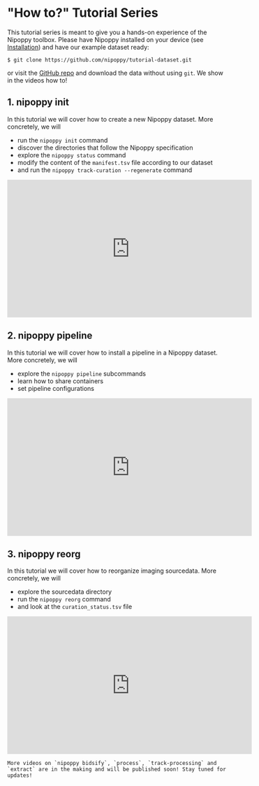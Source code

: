 # "How to?" Tutorial Series

This tutorial series is meant to give you a hands-on experience of the Nipoppy toolbox. Please have Nipoppy installed on your device (see [Installation](../../overview/installation.md)) and have our example dataset ready:

```{code-block} console
$ git clone https://github.com/nipoppy/tutorial-dataset.git
```

or visit the [GitHub repo](https://github.com/nipoppy/tutorial-dataset) and download the data without using `git`. We show in the videos how to!

## 1. nipoppy init

In this tutorial we will cover how to create a new Nipoppy dataset. More concretely, we will
- run the `nipoppy init` command
- discover the directories that follow the Nipoppy specification
- explore the `nipoppy status` command
- modify the content of the `manifest.tsv` file according to our dataset
- and run the `nipoppy track-curation --regenerate` command

<iframe width="560" height="315" src="https://www.youtube.com/embed/POHCcIHEezE?si=HYgD75sE0kwY0wIu" title="YouTube video player" frameborder="0" allow="accelerometer; autoplay; clipboard-write; encrypted-media; gyroscope; picture-in-picture; web-share" referrerpolicy="strict-origin-when-cross-origin" allowfullscreen></iframe>

## 2. nipoppy pipeline

In this tutorial we will cover how to install a pipeline in a Nipoppy dataset. More concretely, we will
- explore the `nipoppy pipeline` subcommands
- learn how to share containers
- set pipeline configurations

<iframe width="560" height="315" src="https://www.youtube.com/embed/5egRvhzQR2g?si=P6FChitCH2qbkTOK" title="YouTube video player" frameborder="0" allow="accelerometer; autoplay; clipboard-write; encrypted-media; gyroscope; picture-in-picture; web-share" referrerpolicy="strict-origin-when-cross-origin" allowfullscreen></iframe>

## 3. nipoppy reorg

In this tutorial we will cover how to reorganize imaging sourcedata. More concretely, we will
- explore the sourcedata directory
- run the `nipoppy reorg` command
- and look at the `curation_status.tsv` file

<iframe width="560" height="315" src="https://www.youtube.com/embed/udA0FxuMJoc?si=miTxSK9MTpbgvWbl" title="YouTube video player" frameborder="0" allow="accelerometer; autoplay; clipboard-write; encrypted-media; gyroscope; picture-in-picture; web-share" referrerpolicy="strict-origin-when-cross-origin" allowfullscreen></iframe>

```{attention}
More videos on `nipoppy bidsify`, `process`, `track-processing` and `extract` are in the making and will be published soon! Stay tuned for updates!
```
